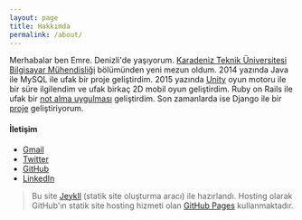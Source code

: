 ```yaml
---
layout: page
title: Hakkımda
permalink: /about/
---
```


<amp-img width="626" height="392" layout="responsive" src="/assets/images/anonymous-censored-mask.jpg"></amp-img>

Merhabalar ben Emre. Denizli'de yaşıyorum. [Karadeniz Teknik Üniversitesi Bilgisayar Mühendisliği](http://www.ktu.edu.tr/bilgisayar) bölümünden yeni mezun oldum. 2014 yazında Java ile MySQL ile ufak bir proje geliştirdim. 2015 yazında [Unity](https://unity3d.com/) oyun motoru ile bir süre ilgilendim ve ufak birkaç 2D mobil oyun geliştirdim. Ruby on Rails ile ufak bir [not alma uygulması](https://github.com/emredurukn/ufak-notlar) geliştirdim. Son zamanlarda ise Django ile bir [proje](https://github.com/emredurukn/music-shop) geliştiriyorum.


#### İletişim

- [Gmail](mailto:durukan.emre93@gmail.com)
- [Twitter](https://twitter.com/emredurukn)
- [GitHub](https://github.com/emredurukn)
- [LinkedIn](https://www.linkedin.com/in/emredurukn/)


> Bu site [Jeykll](https://jekyllrb.com/) (statik site oluşturma aracı) ile hazırlandı. Hosting olarak GitHub'ın statik site hosting hizmeti olan [GitHub Pages](https://pages.github.com/) kullanmaktadır.
